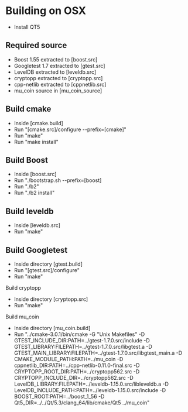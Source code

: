 # Building on OSX
* Install QT5

## Required source
* Boost 1.55 extracted to [boost.src]
* Googletest 1.7 extracted to [gtest.src]
* LevelDB extracted to [leveldb.src]
* cryptopp extracted to [cryptopp.src]
* cpp-netlib extracted to [cppnetlib.src]
* mu_coin source in [mu_coin_source]

## Build cmake
* Inside [cmake.build]
* Run "[cmake.src]/configure --prefix=[cmake]"
* Run "make"
* Run "make install"

## Build Boost
* Inside [boost.src]
* Run "./bootstrap.sh --prefix=[boost]
* Run "./b2"
* Run "./b2 install"

## Build leveldb
* Inside [leveldb.src]
* Run "make"

## Build Googletest
* Inside directory [gtest.build]
* Run "[gtest.src]/configure"
* Run "make"

Build cryptopp
* Inside directory [cryptopp.src]
* Run "make"

Build mu_coin
* Inside directory [mu_coin.build]
* Run "../cmake-3.0.1/bin/cmake -G "Unix Makefiles" -D GTEST_INCLUDE_DIR:PATH=../gtest-1.7.0.src/include -D GTEST_LIBRARY:FILEPATH=../gtest-1.7.0.src/libgtest.a -D GTEST_MAIN_LIBRARY:FILEPATH=../gtest-1.7.0.src/libgtest_main.a -D CMAKE_MODULE_PATH:PATH=../mu_coin -D cppnetlib_DIR:PATH=../cpp-netlib-0.11.0-final.src -D CRYPTOPP_ROOT_DIR:PATH=../cryptopp562.src -D CRYPTOPP_INCLUDE_DIR=../cryptopp562.src -D LevelDB_LIBRARY:FILEPATH=../leveldb-1.15.0.src/libleveldb.a -D LevelDB_INCLUDE_PATH:PATH=../leveldb-1.15.0.src/include -D BOOST_ROOT:PATH=../boost_1_56 -D Qt5_DIR=../../Qt/5.3/clang_64/lib/cmake/Qt5 ../mu_coin"